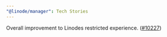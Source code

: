 ```yaml
---
"@linode/manager": Tech Stories
---
```


Overall improvement to Linodes restricted experience. ([#10227](https://github.com/linode/manager/pull/10227))
